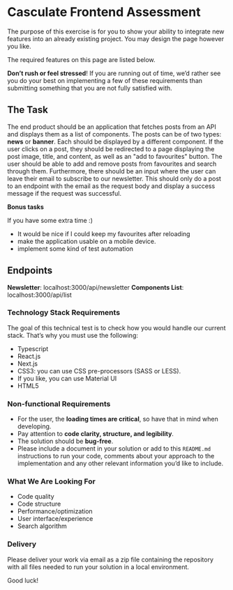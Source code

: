 # Casculate Frontend Assessment

The purpose of this exercise is for you to show your ability to integrate new features into an already existing project. You may design the page however you like.

The required features on this page are listed below.

**Don’t rush or feel stressed**! If you are running out of time, we’d rather see you do your best on implementing a few of these requirements than submitting something that you are not fully satisfied with.

## The Task

The end product should be an application that fetches posts from an API and displays them as a list of components. The posts can be of two types: **news** or **banner**. Each should be displayed by a different component. If the user clicks on a post, they should be redirected to a page displaying the post image, title, and content, as well as an "add to favourites" button. 
The user should be able to add and remove posts from favourites and search through them.
Furthermore, there should be an input where the user can leave their email to subscribe to our newsletter. This should only do a post to an endpoint with the email as the request body and display a success message if the request was successful.

**Bonus tasks**

If you have some extra time :)
* It would be nice if I could keep my favourites after reloading 
* make the application usable on a mobile device. 
* implement some kind of test automation

## Endpoints
**Newsletter**: localhost:3000/api/newsletter
**Components List**: localhost:3000/api/list

### Technology Stack Requirements

The goal of this technical test is to check how you would handle our current stack. That’s why you must use the following:

- Typescript
- React.js
- Next.js
- CSS3: you can use CSS pre-processors (SASS or LESS).
- If you like, you can use Material UI
- HTML5

### Non-functional Requirements

- For the user, the **loading times are critical**, so have that in mind when developing.
- Pay attention to **code clarity, structure, and legibility**.
- The solution should be **bug-free**.
- Please include a document in your solution or add to this `README.md` instructions to run your code, comments about your approach to the implementation and any other relevant information you’d like to include.

### What We Are Looking For

- Code quality
- Code structure
- Performance/optimization
- User interface/experience
- Search algorithm

### Delivery

Please deliver your work via email as a zip file containing the repository with all files needed to run your solution in a local environment.

Good luck!
